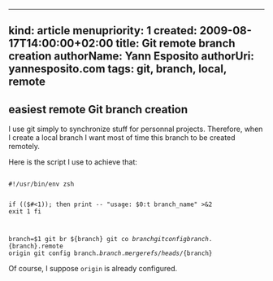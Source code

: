 -----
kind: article
menupriority: 1
created: 2009-08-17T14:00:00+02:00
title: Git remote branch creation
authorName: Yann Esposito
authorUri: yannesposito.com
tags: git, branch, local, remote
-----

## easiest remote Git branch creation

I use git simply to synchronize stuff for personnal projects.
Therefore, when I create a local branch I want most of time this
branch to be created remotely.

Here is the script I use to achieve that: 

<div>
    <code class="zsh" file="git-create-new-branch.sh">
#!/usr/bin/env zsh

if (($#<1)); then
    print -- "usage: $0:t branch_name" >&2
    exit 1
fi

branch=$1
git br ${branch}
git co ${branch}
git config branch.${branch}.remote origin
git config branch.${branch}.merge refs/heads/${branch}
    </code>
</div>

Of course, I suppose <code>origin</code> is already configured.
